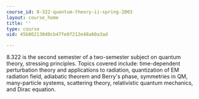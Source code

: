 ```yaml
---
course_id: 8-322-quantum-theory-ii-spring-2003
layout: course_home
title: ''
type: course
uid: 45b862130d0cb47fe0f212e48a60a3ad

---
```

8.322 is the second semester of a two-semester subject on quantum theory, stressing principles. Topics covered include: time-dependent perturbation theory and applications to radiation, quantization of EM radiation field, adiabatic theorem and Berry's phase, symmetries in QM, many-particle systems, scattering theory, relativistic quantum mechanics, and Dirac equation.
